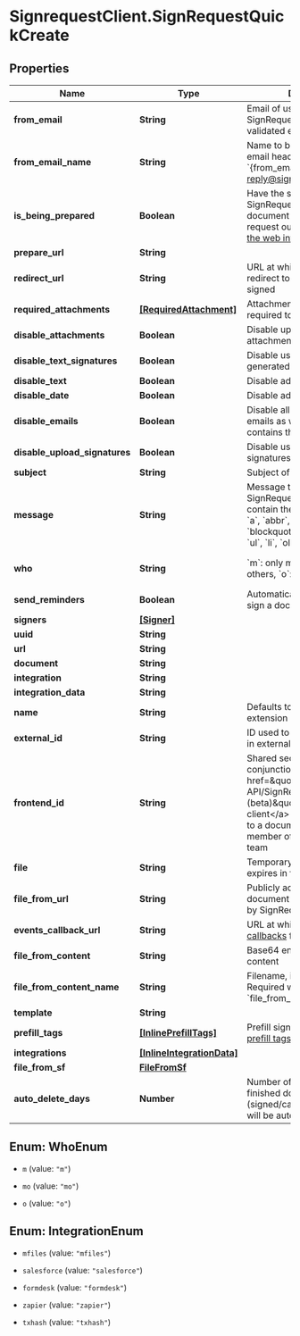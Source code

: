 # SignrequestClient.SignRequestQuickCreate

## Properties
Name | Type | Description | Notes
------------ | ------------- | ------------- | -------------
**from_email** | **String** | Email of user sending the SignRequest (must be a validated email) | [optional] 
**from_email_name** | **String** | Name to be used in the &#x60;From&#x60; email header, e.g. &#x60;{from_email_name} &lt;no-reply@signrequest.com&gt;&#x60; | [optional] 
**is_being_prepared** | **Boolean** | Have the sender of a SignRequest prepare the document before sending the request out, see: [prepare using the web interface](#section/Preparing-a-document/Prepare-using-the-web-interface) | [optional] 
**prepare_url** | **String** |  | [optional] 
**redirect_url** | **String** | URL at which SignRequest will redirect to when a document is signed | [optional] 
**required_attachments** | [**[RequiredAttachment]**](RequiredAttachment.md) | Attachments that signers are required to upload | [optional] 
**disable_attachments** | **Boolean** | Disable uploading/adding of attachments | [optional] 
**disable_text_signatures** | **Boolean** | Disable usage of signatures generated by typing (text) | [optional] 
**disable_text** | **Boolean** | Disable adding of text | [optional] 
**disable_date** | **Boolean** | Disable adding of dates | [optional] 
**disable_emails** | **Boolean** | Disable all SignRequest status emails as well as the email that contains the signed documents | [optional] 
**disable_upload_signatures** | **Boolean** | Disable usage of uploaded signatures (images) | [optional] 
**subject** | **String** | Subject of SignRequest email | [optional] 
**message** | **String** | Message to include in SignRequest email, may contain the following html tags: &#x60;a&#x60;, &#x60;abbr&#x60;, &#x60;acronym&#x60;, &#x60;b&#x60;, &#x60;blockquote&#x60;, &#x60;code&#x60;, &#x60;em&#x60;, &#x60;i&#x60;, &#x60;ul&#x60;, &#x60;li&#x60;, &#x60;ol&#x60;, and &#x60;strong&#x60; | [optional] 
**who** | **String** | &#x60;m&#x60;: only me, &#x60;mo&#x60;: me and others, &#x60;o&#x60;: only others | [optional] [default to &#39;o&#39;]
**send_reminders** | **Boolean** | Automatically remind signers to sign a document | [optional] 
**signers** | [**[Signer]**](Signer.md) |  | 
**uuid** | **String** |  | [optional] 
**url** | **String** |  | [optional] 
**document** | **String** |  | [optional] 
**integration** | **String** |  | [optional] 
**integration_data** | **String** |  | [optional] 
**name** | **String** | Defaults to filename, including extension | [optional] 
**external_id** | **String** | ID used to reference document in external system | [optional] 
**frontend_id** | **String** | Shared secret used in conjunction with &lt;a href&#x3D;\&quot;#section/Frontend-API/SignRequest-js-client-(beta)\&quot;&gt;SignRequest-js client&lt;/a&gt; to grant user access to a document that&#39;s not a member of the document&#39;s team | [optional] 
**file** | **String** | Temporary URL to original file, expires in five minutes | [optional] 
**file_from_url** | **String** | Publicly accessible URL of document to be downloaded by SignRequest | [optional] 
**events_callback_url** | **String** | URL at which to receive [event callbacks](#section/Events/Events-callback) for this document | [optional] 
**file_from_content** | **String** | Base64 encoded document content | [optional] 
**file_from_content_name** | **String** | Filename, including extension. Required when using &#x60;file_from_content&#x60;. | [optional] 
**template** | **String** |  | [optional] 
**prefill_tags** | [**[InlinePrefillTags]**](InlinePrefillTags.md) | Prefill signer input data, see [prefill tags](#section/Preparing-a-document/Prefill-tags-templates) | [optional] 
**integrations** | [**[InlineIntegrationData]**](InlineIntegrationData.md) |  | [optional] 
**file_from_sf** | [**FileFromSf**](FileFromSf.md) |  | [optional] 
**auto_delete_days** | **Number** | Number of days after which a finished document (signed/cancelled/declined) will be automatically deleted | [optional] 


<a name="WhoEnum"></a>
## Enum: WhoEnum


* `m` (value: `"m"`)

* `mo` (value: `"mo"`)

* `o` (value: `"o"`)




<a name="IntegrationEnum"></a>
## Enum: IntegrationEnum


* `mfiles` (value: `"mfiles"`)

* `salesforce` (value: `"salesforce"`)

* `formdesk` (value: `"formdesk"`)

* `zapier` (value: `"zapier"`)

* `txhash` (value: `"txhash"`)




